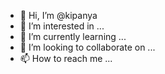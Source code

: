 - 👋 Hi, I’m @kipanya
- 👀 I’m interested in ...
- 🌱 I’m currently learning ...
- 💞️ I’m looking to collaborate on ...
- 📫 How to reach me ...

<!---
kipanya/kipanya is a ✨ special ✨ repository because its `README.md` (this file) appears on your GitHub profile.
You can click the Preview link to take a look at your changes.
--->
